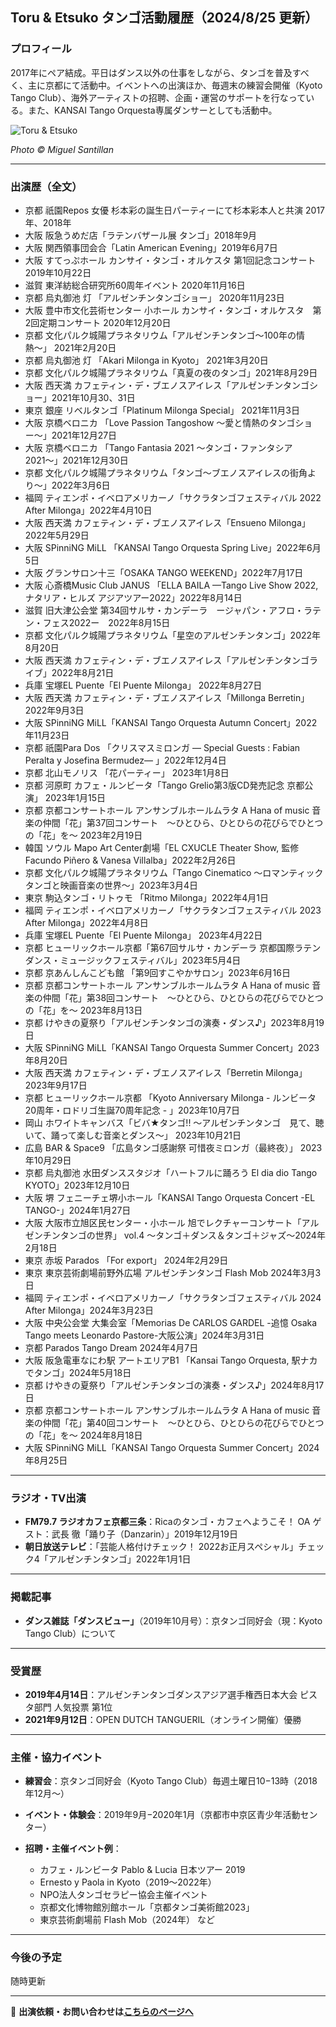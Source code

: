 ## Toru & Etsuko タンゴ活動履歴（2024/8/25 更新）

### プロフィール

2017年にペア結成。平日はダンス以外の仕事をしながら、タンゴを普及すべく、主に京都にて活動中。イベントへの出演ほか、毎週末の練習会開催（Kyoto Tango Club）、海外アーティストの招聘、企画・運営のサポートを行なっている。また、KANSAI Tango Orquesta専属ダンサーとしても活動中。

<img src="data/1.jpg" alt="Toru & Etsuko" style="max-width: 100%; height: auto;">

*Photo © Miguel Santillan*

---

### 出演歴（全文）

* 京都 祇園Repos 女優 杉本彩の誕生日パーティーにて杉本彩本人と共演 2017年、2018年
* 大阪 阪急うめだ店「ラテンバザール展 タンゴ」2018年9月
* 大阪 関西領事団会合「Latin American Evening」2019年6月7日
* 大阪 すてっぷホール カンサイ・タンゴ・オルケスタ 第1回記念コンサート 2019年10月22日
* 滋賀 東洋紡総合研究所60周年イベント 2020年11月16日
* 京都 烏丸御池 灯 「アルゼンチンタンゴショー」 2020年11月23日
* 大阪 豊中市文化芸術センター 小ホール カンサイ・タンゴ・オルケスタ　第2回定期コンサート 2020年12月20日
* 京都 文化パルク城陽プラネタリウム「アルゼンチンタンゴ〜100年の情熱〜」 2021年2月20日
* 京都 烏丸御池 灯 「Akari Milonga in Kyoto」 2021年3月20日
* 京都 文化パルク城陽プラネタリウム「真夏の夜のタンゴ」2021年8月29日
* 大阪 西天満 カフェティン・デ・ブエノスアイレス「アルゼンチンタンゴショー」2021年10月30、31日
* 東京 銀座 リベルタンゴ「Platinum Milonga Special」 2021年11月3日
* 大阪 京橋ベロニカ 「Love Passion Tangoshow 〜愛と情熱のタンゴショー〜」2021年12月27日
* 大阪 京橋ベロニカ 「Tango Fantasia 2021 〜タンゴ・ファンタシア2021〜」2021年12月30日
* 京都 文化パルク城陽プラネタリウム「タンゴ〜ブエノスアイレスの街角より〜」2022年3月6日
* 福岡 ティエンポ・イベロアメリカーノ「サクラタンゴフェスティバル 2022 After Milonga」2022年4月10日
* 大阪 西天満 カフェティン・デ・ブエノスアイレス「Ensueno Milonga」2022年5月29日
* 大阪 SPinniNG MiLL 「KANSAI Tango Orquesta Spring Live」2022年6月5日
* 大阪 グランサロン十三「OSAKA TANGO WEEKEND」2022年7月17日
* 大阪 心斎橋Music Club JANUS 「ELLA BAILA —Tango Live Show 2022, ナタリア・ヒルズ アジアツアー2022」2022年8月14日
* 滋賀 旧大津公会堂 第34回サルサ・カンデーラ　ージャパン・アフロ・ラテン・フェス2022ー　2022年8月15日
* 京都 文化パルク城陽プラネタリウム「星空のアルゼンチンタンゴ」2022年8月20日
* 大阪 西天満 カフェティン・デ・ブエノスアイレス「アルゼンチンタンゴライブ」2022年8月21日
* 兵庫 宝塚EL Puente「El Puente Milonga」 2022年8月27日
* 大阪 西天満 カフェティン・デ・ブエノスアイレス「Millonga Berretin」2022年9月3日
* 大阪 SPinniNG MiLL「KANSAI Tango Orquesta Autumn Concert」2022年11月23日
* 京都 祇園Para Dos 「クリスマスミロンガ — Special Guests : Fabian Peralta y Josefina Bermudez— 」2022年12月4日
* 京都 北山モノリス 「花パーティー」 2023年1月8日
* 京都 河原町 カフェ・ルンビータ「Tango Grelio第3版CD発売記念 京都公演」 2023年1月15日
* 京都 京都コンサートホール アンサンブルホールムラタ A Hana of music 音楽の仲間「花」第37回コンサート　〜ひとひら、ひとひらの花びらでひとつの「花」を〜 2023年2月19日
* 韓国 ソウル Mapo Art Center劇場「EL CXUCLE Theater Show, 監修Facundo Piñero & Vanesa Villalba」2022年2月26日
* 京都 文化パルク城陽プラネタリウム「Tango Cinematico 〜ロマンティックタンゴと映画音楽の世界〜」2023年3月4日
* 東京 駒込タンゴ・リトゥモ 「Ritmo Milonga」2022年4月1日
* 福岡 ティエンポ・イベロアメリカーノ「サクラタンゴフェスティバル 2023 After Milonga」2022年4月8日
* 兵庫 宝塚EL Puente「El Puente Milonga」 2023年4月22日
* 京都 ヒューリックホール京都「第67回サルサ・カンデーラ 京都国際ラテンダンス・ミュージックフェスティバル」2023年5月4日
* 京都 京あんしんこども館 「第9回すこやかサロン」2023年6月16日
* 京都 京都コンサートホール アンサンブルホールムラタ A Hana of music 音楽の仲間「花」第38回コンサート　〜ひとひら、ひとひらの花びらでひとつの「花」を〜 2023年8月13日
* 京都 けやきの夏祭り「アルゼンチンタンゴの演奏・ダンス♪」2023年8月19日
* 大阪 SPinniNG MiLL「KANSAI Tango Orquesta Summer Concert」2023年8月20日
* 大阪 西天満 カフェティン・デ・ブエノスアイレス「Berretin Milonga」2023年9月17日
* 京都 ヒューリックホール京都 「Kyoto Anniversary Milonga - ルンビータ20周年・ロドリゴ生誕70周年記念 - 」2023年10月7日
* 岡山 ホワイトキャンバス「ビバ★タンゴ!! 〜アルゼンチンタンゴ　見て、聴いて、踊って楽しむ音楽とダンス〜」 2023年10月21日
* 広島 BAR & Space9 「広島タンゴ感謝祭 可惜夜ミロンガ（最終夜）」 2023年10月29日
* 京都 烏丸御池 水田ダンススタジオ「ハートフルに踊ろう El dia dio Tango KYOTO」2023年12月10日
* 大阪 堺 フェニーチェ堺小ホール「KANSAI Tango Orquesta Concert -EL TANGO-」2024年1月27日
* 大阪 大阪市立旭区民センター・小ホール 旭でレクチャーコンサート「アルゼンチンタンゴの世界」 vol.4 〜タンゴ＋ダンス＆タンゴ＋ジャズ〜2024年2月18日
* 東京 赤坂 Parados 「For export」 2024年2月29日
* 東京 東京芸術劇場前野外広場 アルゼンチンタンゴ Flash Mob 2024年3月3日
* 福岡 ティエンポ・イベロアメリカーノ「サクラタンゴフェスティバル 2024 After Milonga」2024年3月23日
* 大阪 中央公会堂 大集会室「Memorias De CARLOS GARDEL -追憶 Osaka Tango meets Leonardo Pastore-大阪公演」2024年3月31日
* 京都 Parados Tango Dream 2024年4月7日
* 大阪 阪急電車なにわ駅 アートエリアB1 「Kansai Tango Orquesta, 駅ナカでタンゴ」2024年5月18日
* 京都 けやきの夏祭り「アルゼンチンタンゴの演奏・ダンス♪」2024年8月17日
* 京都 京都コンサートホール アンサンブルホールムラタ A Hana of music 音楽の仲間「花」第40回コンサート　〜ひとひら、ひとひらの花びらでひとつの「花」を〜 2024年8月18日
* 大阪 SPinniNG MiLL「KANSAI Tango Orquesta Summer Concert」2024年8月25日

---

### ラジオ・TV出演

* **FM79.7 ラジオカフェ京都三条**：Ricaのタンゴ・カフェへようこそ！ OA ゲスト：武長 徹「踊り子（Danzarin）」2019年12月19日
* **朝日放送テレビ**：「芸能人格付けチェック！ 2022お正月スペシャル」チェック4「アルゼンチンタンゴ」2022年1月1日

---

### 掲載記事

* **ダンス雑誌「ダンスビュー」**（2019年10月号）：京タンゴ同好会（現：Kyoto Tango Club）について

---

### 受賞歴

* **2019年4月14日**：アルゼンチンタンゴダンスアジア選手権西日本大会 ピスタ部門 人気投票 第1位
* **2021年9月12日**：OPEN DUTCH TANGUERIL（オンライン開催）優勝

---

### 主催・協力イベント

* **練習会**：京タンゴ同好会（Kyoto Tango Club）毎週土曜日10−13時（2018年12月〜）
* **イベント・体験会**：2019年9月−2020年1月（京都市中京区青少年活動センター）
* **招聘・主催イベント例**：

  * カフェ・ルンビータ Pablo & Lucia 日本ツアー 2019
  * Ernesto y Paola in Kyoto（2019〜2022年）
  * NPO法人タンゴセラピー協会主催イベント
  * 京都文化博物館別館ホール「京都タンゴ美術館2023」
  * 東京芸術劇場前 Flash Mob（2024年） など

---

### 今後の予定

随時更新

---

📩 **出演依頼・お問い合わせは[こちらのページへ](https://torutakenaga.com/contact)**
